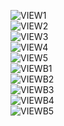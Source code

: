 ![VIEW1](https://user-images.githubusercontent.com/37923860/160016621-3d29e034-18a8-4b76-8055-01a1462dc021.png)
<br>
![VIEW2](https://user-images.githubusercontent.com/37923860/160016624-8faafb29-6a0f-4613-bd81-9ba409c1cf17.png)
<br>
![VIEW3](https://user-images.githubusercontent.com/37923860/160016625-e3d51674-26d7-427c-915d-94a0aeab76b6.png)
<br>
![VIEW4](https://user-images.githubusercontent.com/37923860/160016629-f2981429-28ed-43f6-9646-7a7a1e56e9b0.png)
<br>
![VIEW5](https://user-images.githubusercontent.com/37923860/160016631-0bf6456f-333f-4087-afb2-654ee6a03031.png)
<br>
![VIEWB1](https://user-images.githubusercontent.com/37923860/160016633-7677e735-a24a-42f2-9e23-bb37e212215b.png)
<br>
![VIEWB2](https://user-images.githubusercontent.com/37923860/160016635-28d25d76-0a9f-4a22-88af-7e6ae4840ba0.png)
<br>
![VIEWB3](https://user-images.githubusercontent.com/37923860/160016636-84578875-a2e2-4432-af2c-844433cb5c58.png)
<br>
![VIEWB4](https://user-images.githubusercontent.com/37923860/160016639-0cd3c3a7-d6f5-4ce7-9e2d-92cdc1ebc556.png)
<br>
![VIEWB5](https://user-images.githubusercontent.com/37923860/160016641-49dd2d09-8806-446c-be6e-7efd1204713e.png)
